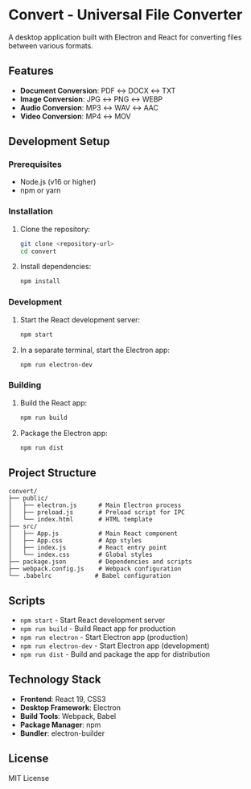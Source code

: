 # Convert - Universal File Converter

A desktop application built with Electron and React for converting files between various formats.

## Features

- **Document Conversion**: PDF ↔ DOCX ↔ TXT
- **Image Conversion**: JPG ↔ PNG ↔ WEBP
- **Audio Conversion**: MP3 ↔ WAV ↔ AAC
- **Video Conversion**: MP4 ↔ MOV

## Development Setup

### Prerequisites

- Node.js (v16 or higher)
- npm or yarn

### Installation

1. Clone the repository:
   ```bash
   git clone <repository-url>
   cd convert
   ```

2. Install dependencies:
   ```bash
   npm install
   ```

### Development

1. Start the React development server:
   ```bash
   npm start
   ```

2. In a separate terminal, start the Electron app:
   ```bash
   npm run electron-dev
   ```

### Building

1. Build the React app:
   ```bash
   npm run build
   ```

2. Package the Electron app:
   ```bash
   npm run dist
   ```

## Project Structure

```
convert/
├── public/
│   ├── electron.js      # Main Electron process
│   ├── preload.js       # Preload script for IPC
│   └── index.html       # HTML template
├── src/
│   ├── App.js           # Main React component
│   ├── App.css          # App styles
│   ├── index.js         # React entry point
│   └── index.css        # Global styles
├── package.json         # Dependencies and scripts
├── webpack.config.js    # Webpack configuration
└── .babelrc            # Babel configuration
```

## Scripts

- `npm start` - Start React development server
- `npm run build` - Build React app for production
- `npm run electron` - Start Electron app (production)
- `npm run electron-dev` - Start Electron app (development)
- `npm run dist` - Build and package the app for distribution

## Technology Stack

- **Frontend**: React 19, CSS3
- **Desktop Framework**: Electron
- **Build Tools**: Webpack, Babel
- **Package Manager**: npm
- **Bundler**: electron-builder

## License

MIT License